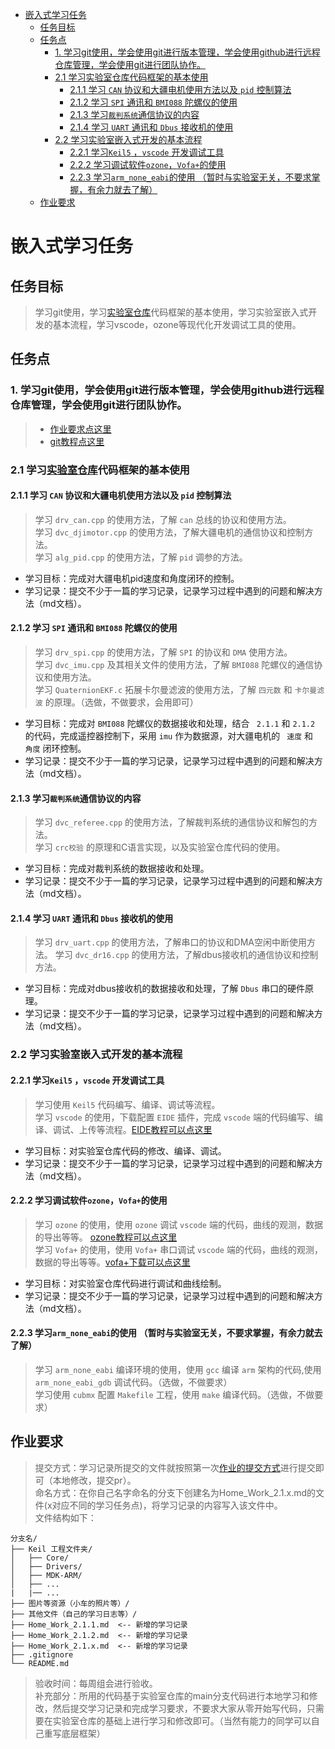 - [嵌入式学习任务](#嵌入式学习任务)
  - [任务目标](#任务目标)
  - [任务点](#任务点)
    - [1. 学习git使用，学会使用git进行版本管理，学会使用github进行远程仓库管理，学会使用git进行团队协作。](#1-学习git使用学会使用git进行版本管理学会使用github进行远程仓库管理学会使用git进行团队协作)
    - [2.1 学习实验室仓库代码框架的基本使用](#21-学习实验室仓库代码框架的基本使用)
      - [2.1.1 学习 `CAN` 协议和大疆电机使用方法以及 `pid` 控制算法](#211-学习-can-协议和大疆电机使用方法以及-pid-控制算法)
      - [2.1.2 学习 `SPI` 通讯和 `BMI088` 陀螺仪的使用](#212-学习-spi-通讯和-bmi088-陀螺仪的使用)
      - [2.1.3 学习`裁判系统`通信协议的内容](#213-学习裁判系统通信协议的内容)
      - [2.1.4 学习 `UART` 通讯和 `Dbus` 接收机的使用](#214-学习-uart-通讯和-dbus-接收机的使用)
    - [2.2 学习实验室嵌入式开发的基本流程](#22-学习实验室嵌入式开发的基本流程)
      - [2.2.1 学习`Keil5` ，`vscode` 开发调试工具](#221-学习keil5-vscode-开发调试工具)
      - [2.2.2 学习调试软件`ozone`，`Vofa+`的使用](#222-学习调试软件ozonevofa的使用)
      - [2.2.3 学习`arm_none_eabi`的使用 （暂时与实验室无关，不要求掌握，有余力就去了解）](#223-学习arm_none_eabi的使用-暂时与实验室无关不要求掌握有余力就去了解)
  - [作业要求](#作业要求)

# 嵌入式学习任务

## 任务目标 
> 学习git使用，学习[实验室仓库](https://github.com/ZLLCmosasaurus/RMUC-2025)代码框架的基本使用，学习实验室嵌入式开发的基本流程，学习vscode，ozone等现代化开发调试工具的使用。  

## 任务点
### 1. 学习git使用，学会使用git进行版本管理，学会使用github进行远程仓库管理，学会使用git进行团队协作。 
> - [作业要求点这里](Home_Work/Home_Work_1.md)   
> - [git教程点这里](sources/git.md)  

### 2.1 学习[实验室仓库](https://github.com/ZLLCmosasaurus/RMUC-2025)代码框架的基本使用

  #### 2.1.1 学习 `CAN` 协议和大疆电机使用方法以及 `pid` 控制算法
  > 学习 `drv_can.cpp` 的使用方法，了解 `can` 总线的协议和使用方法。  
  > 学习 `dvc_djimotor.cpp` 的使用方法，了解大疆电机的通信协议和控制方法。  
  > 学习 `alg_pid.cpp` 的使用方法，了解 `pid` 调参的方法。  
  - 学习目标：完成对大疆电机pid速度和角度闭环的控制。
  - 学习记录：提交不少于一篇的学习记录，记录学习过程中遇到的问题和解决方法（md文档）。

  #### 2.1.2 学习 `SPI` 通讯和 `BMI088` 陀螺仪的使用
  > 学习 `drv_spi.cpp` 的使用方法，了解 `SPI` 的协议和 `DMA` 使用方法。  
  > 学习 `dvc_imu.cpp` 及其相关文件的使用方法，了解 `BMI088` 陀螺仪的通信协议和使用方法。  
  > 学习 `QuaternionEKF.c` 拓展卡尔曼滤波的使用方法，了解 `四元数` 和 `卡尔曼滤波` 的原理。（选做，不做要求，会用即可）   
  - 学习目标：完成对 `BMI088` 陀螺仪的数据接收和处理，结合 ` 2.1.1` 和 `2.1.2`  的代码，完成遥控器控制下，采用 `imu`  作为数据源，对大疆电机的 ` 速度`  和 ` 角度`  闭环控制。
  - 学习记录：提交不少于一篇的学习记录，记录学习过程中遇到的问题和解决方法（md文档）。
  
  #### 2.1.3 学习`裁判系统`通信协议的内容
  > 学习 `dvc_referee.cpp` 的使用方法，了解裁判系统的通信协议和解包的方法。  
  > 学习 `crc校验` 的原理和C语言实现，以及实验室仓库代码的使用。
  - 学习目标：完成对裁判系统的数据接收和处理。
  - 学习记录：提交不少于一篇的学习记录，记录学习过程中遇到的问题和解决方法（md文档）。

  #### 2.1.4 学习 `UART` 通讯和 `Dbus` 接收机的使用
  > 学习 `drv_uart.cpp` 的使用方法，了解串口的协议和DMA空闲中断使用方法。
  > 学习 `dvc_dr16.cpp` 的使用方法，了解dbus接收机的通信协议和控制方法。
  - 学习目标：完成对dbus接收机的数据接收和处理，了解 `Dbus` 串口的硬件原理。
  - 学习记录：提交不少于一篇的学习记录，记录学习过程中遇到的问题和解决方法（md文档）。

### 2.2 学习实验室嵌入式开发的基本流程

  #### 2.2.1 学习`Keil5` ，`vscode` 开发调试工具
  > 学习使用 `Keil5` 代码编写、编译、调试等流程。   
  > 学习 `vscode` 的使用，下载配置 `EIDE` 插件，完成 `vscode` 端的代码编写、编译、调试、上传等流程。[EIDE教程可以点这里](https://blog.csdn.net/m0_74858601/article/details/139050698)  
  - 学习目标：对实验室仓库代码的修改、编译、调试。
  - 学习记录：提交不少于一篇的学习记录，记录学习过程中遇到的问题和解决方法（md文档）。  
  #### 2.2.2 学习调试软件`ozone`，`Vofa+`的使用
  > 学习 `ozone` 的使用，使用 `ozone` 调试 `vscode` 端的代码，曲线的观测，数据的导出等等。 [ozone教程可以点这里](https://blog.csdn.net/NeoZng/article/details/127980949?spm=1001.2014.3001.5501)      
  > 学习 `Vofa+` 的使用，使用 `Vofa+` 串口调试 `vscode` 端的代码，曲线的观测，数据的导出等等。[vofa+下载可以点这里](https://www.vofa.plus/)   
  - 学习目标：对实验室仓库代码进行调试和曲线绘制。
  - 学习记录：提交不少于一篇的学习记录，记录学习过程中遇到的问题和解决方法（md文档）。 
  #### 2.2.3 学习`arm_none_eabi`的使用 （暂时与实验室无关，不要求掌握，有余力就去了解）
  > 学习 `arm_none_eabi` 编译环境的使用，使用 `gcc` 编译 `arm` 架构的代码,使用 `arm_none_eabi_gdb` 调试代码。（选做，不做要求）    
  > 学习使用 `cubmx` 配置 `Makefile` 工程，使用 `make` 编译代码。（选做，不做要求）
  


## 作业要求
> 提交方式：学习记录所提交的文件就按照第一次[作业的提交方式](sources/git.md)进行提交即可（本地修改，提交pr）。  
> 命名方式：在你自己名字命名的分支下创建名为Home_Work_2.1.x.md的文件(x对应不同的学习任务点)，将学习记录的内容写入该文件中。    
> 文件结构如下：
  ```
  分支名/
  ├── Keil 工程文件夹/
  │   ├── Core/
  │   ├── Drivers/
  │   ├── MDK-ARM/
  │   ├── ...
  |   |── ...
  ├── 图片等资源（小车的照片等）/
  ├── 其他文件（自己的学习日志等）/
  ├── Home_Work_2.1.1.md  <-- 新增的学习记录
  ├── Home_Work_2.1.2.md  <-- 新增的学习记录
  ├── Home_Work_2.1.x.md  <-- 新增的学习记录
  ├── .gitignore
  └── README.md
  ```
> 验收时间：每周组会进行验收。  
> 补充部分：所用的代码基于实验室仓库的main分支代码进行本地学习和修改，然后提交学习记录和完成学习要求，不要求大家从零开始写代码，只需要在实验室仓库的基础上进行学习和修改即可。（当然有能力的同学可以自己重写底层框架）
 
